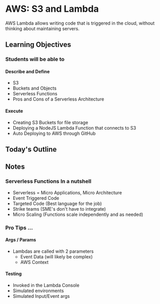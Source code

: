 # AWS: S3 and Lambda

AWS Lambda allows writing code that is triggered in the cloud, without thinking about maintaining servers.

## Learning Objectives

### Students will be able to

#### Describe and Define

- S3
- Buckets and Objects
- Serverless Functions
- Pros and Cons of a Serverless Architecture

#### Execute

- Creating S3 Buckets for file storage
- Deploying a NodeJS Lambda Function that connects to S3
- Auto Deploying to AWS through GitHub

## Today's Outline

<!-- To Be Completed By Instructor -->

## Notes

### Serverless Functions In a nutshell

- Serverless = Micro Applications, Micro Architecture
- Event Triggered Code
- Targeted Code (Best language for the job)
- Strike teams (SME's don't have to integrate)
- Micro Scaling (Functions scale independently and as needed)

### Pro Tips ...

#### Args / Params
- Lambdas are called with 2 parameters
  - Event Data (will likely be complex)
  - AWS Context

#### Testing
- Invoked in the Lambda Console
- Simulated environments
- Simulated Input/Event args

